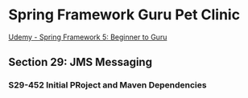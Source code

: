 # Spring Framework Guru Pet Clinic

[Udemy - Spring Framework 5: Beginner to Guru](https://www.udemy.com/course/spring-framework-5-beginner-to-guru/)

## Section 29: JMS Messaging

### S29-452 Initial PRoject and Maven Dependencies
